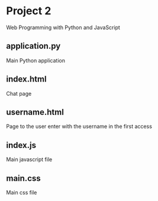 # Project 2

Web Programming with Python and JavaScript

## application.py

Main Python application

## index.html

Chat page

## username.html

Page to the user enter with the username in the first access

## index.js

Main javascript file

## main.css

Main css file

